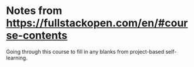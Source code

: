 # Notes from https://fullstackopen.com/en/#course-contents

Going through this course to fill in any blanks from project-based self-learning. 
